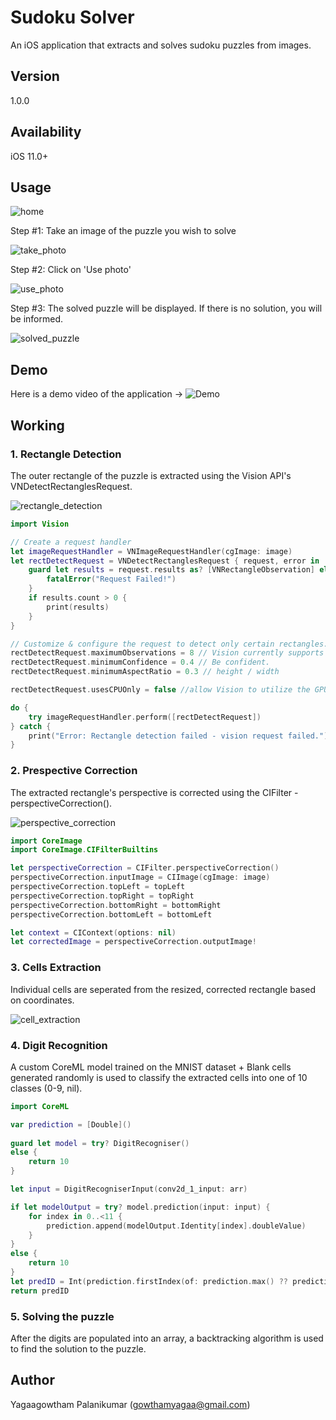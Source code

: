 # Sudoku Solver

An iOS application that extracts and solves sudoku puzzles from images.

## Version 

1.0.0

## Availability

iOS 11.0+

## Usage

![home](https://github.com/yagaag/sudokusolver/blob/main/images/home.png)

Step #1: Take an image of the puzzle you wish to solve

![take_photo](https://github.com/yagaag/sudokusolver/blob/main/images/take_photo.png)

Step #2: Click on 'Use photo'

![use_photo](https://github.com/yagaag/sudokusolver/blob/main/images/use_photo.png)

Step #3: The solved puzzle will be displayed. If there is no solution, you will be informed.

![solved_puzzle](https://github.com/yagaag/sudokusolver/blob/main/images/solved_puzzle.png)

## Demo

Here is a demo video of the application -> ![Demo](https://youtu.be/5tjhwkz-fkw)

## Working

### 1. Rectangle Detection

The outer rectangle of the puzzle is extracted using the Vision API's VNDetectRectanglesRequest.

![rectangle_detection](https://github.com/yagaag/sudokusolver/blob/main/images/rectangle_detection.png)

```swift
import Vision

// Create a request handler
let imageRequestHandler = VNImageRequestHandler(cgImage: image)
let rectDetectRequest = VNDetectRectanglesRequest { request, error in
    guard let results = request.results as? [VNRectangleObservation] else {
        fatalError("Request Failed!")
    }
    if results.count > 0 {
        print(results)
    }
}

// Customize & configure the request to detect only certain rectangles.
rectDetectRequest.maximumObservations = 8 // Vision currently supports up to 16.
rectDetectRequest.minimumConfidence = 0.4 // Be confident.
rectDetectRequest.minimumAspectRatio = 0.3 // height / width

rectDetectRequest.usesCPUOnly = false //allow Vision to utilize the GPU

do {
    try imageRequestHandler.perform([rectDetectRequest])
} catch {
    print("Error: Rectangle detection failed - vision request failed.")
}
```

### 2. Prespective Correction

The extracted rectangle's perspective is corrected using the CIFilter - perspectiveCorrection().

![perspective_correction](https://github.com/yagaag/sudokusolver/blob/main/images/perspective_correction.png)

```swift
import CoreImage
import CoreImage.CIFilterBuiltins

let perspectiveCorrection = CIFilter.perspectiveCorrection()
perspectiveCorrection.inputImage = CIImage(cgImage: image)
perspectiveCorrection.topLeft = topLeft
perspectiveCorrection.topRight = topRight
perspectiveCorrection.bottomRight = bottomRight
perspectiveCorrection.bottomLeft = bottomLeft

let context = CIContext(options: nil)
let correctedImage = perspectiveCorrection.outputImage!
```

### 3. Cells Extraction

Individual cells are seperated from the resized, corrected rectangle based on coordinates.

![cell_extraction](https://github.com/yagaag/sudokusolver/blob/main/images/cell_extraction.png)

### 4. Digit Recognition

A custom CoreML model trained on the MNIST dataset + Blank cells generated randomly is used to classify the extracted cells into one of 10 classes (0-9, nil).

```swift
import CoreML

var prediction = [Double]()
    
guard let model = try? DigitRecogniser()
else {
    return 10
}

let input = DigitRecogniserInput(conv2d_1_input: arr)

if let modelOutput = try? model.prediction(input: input) {
    for index in 0..<11 {
        prediction.append(modelOutput.Identity[index].doubleValue)
    }
}
else {
    return 10
}
let predID = Int(prediction.firstIndex(of: prediction.max() ?? prediction[9]) ?? 10)
return predID
```

### 5. Solving the puzzle

After the digits are populated into an array, a backtracking algorithm is used to find the solution to the puzzle.

## Author

Yagaagowtham Palanikumar (gowthamyagaa@gmail.com)
